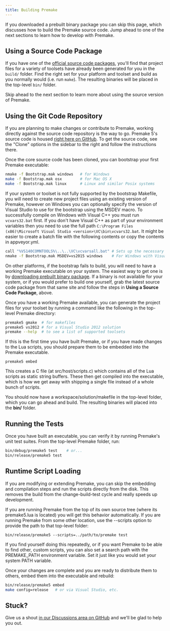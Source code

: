 ```yaml
---
title: Building Premake
---
```



If you downloaded a prebuilt binary package you can skip this page, which discusses how to build the Premake source code. Jump ahead to one of the next sections to learn how to develop with Premake.

## Using a Source Code Package ##

If you have one of the [official source code packages](/download), you'll find that project files for a variety of toolsets have already been generated for you in the `build/` folder. Find the right set for your platform and toolset and build as you normally would  (i.e. run `make`). The resulting binaries will be placed in the top-level `bin/` folder.

Skip ahead to the next section to learn more about using the source version of Premake.


## Using the Git Code Repository ##

If you are planning to make changes or contribute to Premake, working directly against the source code repository is the way to go. Premake 5's source code is housed [right here on GitHub](https://github.com/premake/premake-core). To get the source code, see the "Clone" options in the sidebar to the right and follow the instructions there.

Once the core source code has been cloned, you can bootstrap your first Premake executable:

```bash
nmake -f Bootstrap.mak windows   # for Windows
make -f Bootstrap.mak osx        # for Mac OS X
make -f Bootstrap.mak linux      # Linux and similar Posix systems
```

If your system or toolset is not fully supported by the bootstrap Makefile, you will need to create new project files using an existing version of Premake, however on Windows you can optionally specify the version of Visual Studio to use for the bootstrap using the MSDEV macro. To successfully compile on Windows with Visual C++ you must run `vcvars32.bat` first. If you don't have Visual C++ as part of your environment variables then you need to use the full path `C:\Program Files (x86)\Microsoft Visual Studio <version>\VC\bin\vcvars32.bat`. It might be easier to create a batch file with the following contents or copy the contents in appveyor.yml.

```bash
call "%VS140COMNTOOLS%\..\..\VC\vcvarsall.bat" # Sets up the necessary environment variables for nmake to run
nmake -f Bootstrap.mak MSDEV=vs2015 windows    # For Windows with Visual Studio 2015.
```

On other platforms, if the bootstrap fails to build, you will need to have a working Premake executable on your system. The easiest way to get one is by [downloading prebuilt binary package](/download). If a binary is not available for your system, or if you would prefer to build one yourself, grab the latest source code package from that same site and follow the steps in **Using a Source Code Package**, above.

Once you have a working Premake available, you can generate the project files for your toolset by running a command like the following in the top-level Premake directory:

```bash
premake5 gmake  # for makefiles
premake5 vs2012 # for a Visual Studio 2012 solution
premake --help  # to see a list of supported toolsets
```

If this is the first time you have built Premake, or if you have made changes to the Lua scripts, you should prepare them to be embedded into the Premake executable.

```
premake5 embed
```

This creates a C file (at src/host/scripts.c) which contains all of the Lua scripts as static string buffers. These then get compiled into the executable, which is how we get away with shipping a single file instead of a whole bunch of scripts.

You should now have a workspace/solution/makefile in the top-level folder, which you can go ahead and build. The resulting binaries will placed into the **bin/** folder.


## Running the Tests ##

Once you have built an executable, you can verify it by running Premake's unit test suites. From the top-level Premake folder, run:

```bash
bin/debug/premake5 test    # or...
bin/release/premake5 test
```

## Runtime Script Loading ##

If you are modifying or extending Premake, you can skip the embedding and compilation steps and run the scripts directly from the disk. This removes the build from the change-build-test cycle and really speeds up development.

If you are running Premake from the top of its own source tree (where its  premake5.lua is located) you will get this behavior automatically. If you are running Premake from some other location, use the --scripts option to provide the path to that top-level folder:

```
bin/release/premake5 --scripts=../path/to/premake test
```

If you find yourself doing this repeatedly, or if you want Premake to be able to find other, custom scripts, you can also set a search path with the PREMAKE_PATH environment variable. Set it just like you would set your system PATH variable.

Once your changes are complete and you are ready to distribute them to others, embed them into the executable and rebuild:

```bash
bin/release/premake5 embed
make config=release   # or via Visual Studio, etc.
```

## Stuck? ##

Give us a shout [in our Discussions area on GitHub](https://github.com/premake/premake-core/discussions) and we'll be glad to help you out.

